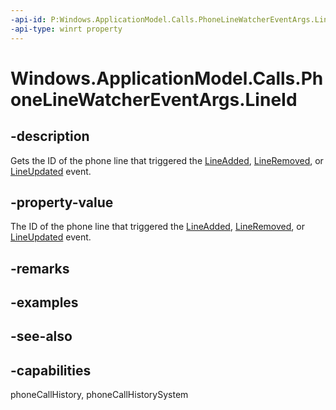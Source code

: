 ```yaml
---
-api-id: P:Windows.ApplicationModel.Calls.PhoneLineWatcherEventArgs.LineId
-api-type: winrt property
---
```


<!-- Property syntax
public System.Guid LineId { get; }
-->

# Windows.ApplicationModel.Calls.PhoneLineWatcherEventArgs.LineId

## -description
Gets the ID of the phone line that triggered the [LineAdded](phonelinewatcher_lineadded.md), [LineRemoved](phonelinewatcher_lineremoved.md), or [LineUpdated](phonelinewatcher_lineupdated.md) event.

## -property-value
The ID of the phone line that triggered the [LineAdded](phonelinewatcher_lineadded.md), [LineRemoved](phonelinewatcher_lineremoved.md), or [LineUpdated](phonelinewatcher_lineupdated.md) event.

## -remarks

## -examples

## -see-also

## -capabilities
phoneCallHistory, phoneCallHistorySystem
